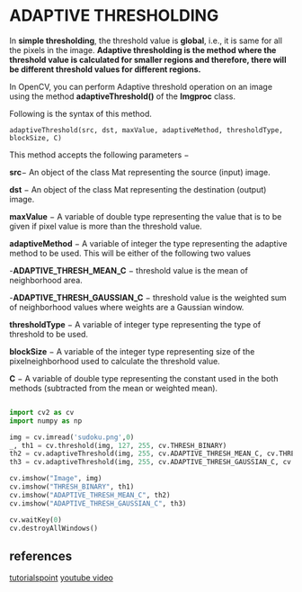 # ADAPTIVE THRESHOLDING

In **simple thresholding**, the threshold value is **global**, i.e., it is same for all the pixels in the image. **Adaptive thresholding is the method where the threshold value is calculated for smaller regions and therefore, there will be different threshold values for different regions.**

In OpenCV, you can perform Adaptive threshold operation on an image using the method **adaptiveThreshold()** of the **Imgproc** class. 

Following is the syntax of this method.

`adaptiveThreshold(src, dst, maxValue, adaptiveMethod, thresholdType, blockSize, C)`

This method accepts the following parameters −

**src**− An object of the class Mat representing the source (input) image.

**dst** − An object of the class Mat representing the destination (output) image.

**maxValue** − A variable of double type representing the value that is to be given if pixel value is more than the threshold value.

**adaptiveMethod** − A variable of integer the type representing the adaptive method to be used. This will be either of the following two values

-**ADAPTIVE_THRESH_MEAN_C** − threshold value is the mean of neighborhood area.

-**ADAPTIVE_THRESH_GAUSSIAN_C** − threshold value is the weighted sum of neighborhood values where weights are a Gaussian window.

**thresholdType** − A variable of integer type representing the type of threshold to be used.

**blockSize** − A variable of the integer type representing size of the pixelneighborhood used to calculate the threshold value.

**C** − A variable of double type representing the constant used in the both methods (subtracted from the mean or weighted mean).

```python

import cv2 as cv
import numpy as np

img = cv.imread('sudoku.png',0)
_, th1 = cv.threshold(img, 127, 255, cv.THRESH_BINARY)
th2 = cv.adaptiveThreshold(img, 255, cv.ADAPTIVE_THRESH_MEAN_C, cv.THRESH_BINARY, 11, 2);
th3 = cv.adaptiveThreshold(img, 255, cv.ADAPTIVE_THRESH_GAUSSIAN_C, cv.THRESH_BINARY, 11, 2);

cv.imshow("Image", img)
cv.imshow("THRESH_BINARY", th1)
cv.imshow("ADAPTIVE_THRESH_MEAN_C", th2)
cv.imshow("ADAPTIVE_THRESH_GAUSSIAN_C", th3)

cv.waitKey(0)
cv.destroyAllWindows()
```

## references

[tutorialspoint](https://www.tutorialspoint.com/opencv/opencv_adaptive_threshold.htm)
[youtube video](https://www.youtube.com/watch?v=Zf1F4cz8GHU&list=PLS1QulWo1RIa7D1O6skqDQ-JZ1GGHKK-K&index=17)
